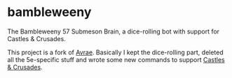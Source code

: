 # bambleweeny

The Bambleweeny 57 Submeson Brain, a dice-rolling bot with support for Castles &amp; Crusades.

This project is a fork of [Avrae](https://github.com/avrae/avrae). Basically I kept the dice-rolling
part, deleted all the 5e-specific stuff and wrote some new commands to support
[Castles &amp; Crusades](http://www.trolllord.com/indexnew.html).
